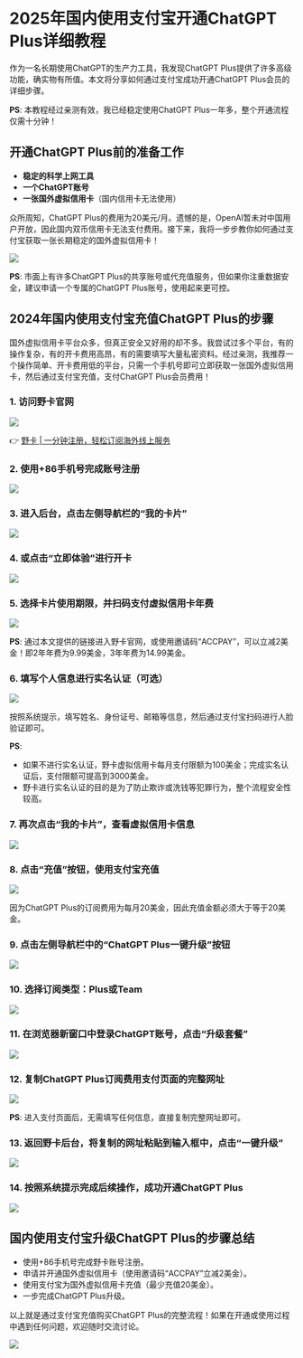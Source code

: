 # 2025年国内使用支付宝开通ChatGPT Plus详细教程

作为一名长期使用ChatGPT的生产力工具，我发现ChatGPT Plus提供了许多高级功能，确实物有所值。本文将分享如何通过支付宝成功开通ChatGPT Plus会员的详细步骤。

**PS**: 本教程经过亲测有效，我已经稳定使用ChatGPT Plus一年多，整个开通流程仅需十分钟！

## 开通ChatGPT Plus前的准备工作

- **稳定的科学上网工具**
- **一个ChatGPT账号**
- **一张国外虚拟信用卡**（国内信用卡无法使用）

众所周知，ChatGPT Plus的费用为20美元/月。遗憾的是，OpenAI暂未对中国用户开放，因此国内双币信用卡无法支付费用。接下来，我将一步步教你如何通过支付宝获取一张长期稳定的国外虚拟信用卡！

![](https://bbtdd.com/wp-content/uploads/img/582439229877.webp)

**PS**: 市面上有许多ChatGPT Plus的共享账号或代充值服务，但如果你注重数据安全，建议申请一个专属的ChatGPT Plus账号，使用起来更可控。

## 2024年国内使用支付宝充值ChatGPT Plus的步骤

国外虚拟信用卡平台众多，但真正安全又好用的却不多。我尝试过多个平台，有的操作复杂，有的开卡费用高昂，有的需要填写大量私密资料。经过亲测，我推荐一个操作简单、开卡费用低的平台，只需一个手机号即可立即获取一张国外虚拟信用卡，然后通过支付宝充值，支付ChatGPT Plus会员费用！

### 1. 访问野卡官网

![](https://bbtdd.com/wp-content/uploads/img/5771101199171542.webp)

👉 [野卡 | 一分钟注册，轻松订阅海外线上服务](https://bbtdd.com/yeka)

### 2. 使用+86手机号完成账号注册

![](https://bbtdd.com/wp-content/uploads/img/66185067632139.webp)

### 3. 进入后台，点击左侧导航栏的“我的卡片”

![](https://bbtdd.com/wp-content/uploads/img/111053623322658.webp)

### 4. 或点击“立即体验”进行开卡

![](https://bbtdd.com/wp-content/uploads/img/5400070265575.webp)

### 5. 选择卡片使用期限，并扫码支付虚拟信用卡年费

![](https://bbtdd.com/wp-content/uploads/img/9372506144003620.webp)

**PS**: 通过本文提供的链接进入野卡官网，或使用邀请码“ACCPAY”，可以立减2美金！即2年年费为9.99美金，3年年费为14.99美金。

### 6. 填写个人信息进行实名认证（可选）

![](https://bbtdd.com/wp-content/uploads/img/64959048.webp)

按照系统提示，填写姓名、身份证号、邮箱等信息，然后通过支付宝扫码进行人脸验证即可。

**PS**:
- 如果不进行实名认证，野卡虚拟信用卡每月支付限额为100美金；完成实名认证后，支付限额可提高到3000美金。
- 野卡进行实名认证的目的是为了防止欺诈或洗钱等犯罪行为，整个流程安全性较高。

### 7. 再次点击“我的卡片”，查看虚拟信用卡信息

![](https://bbtdd.com/wp-content/uploads/img/7892447396726.webp)

### 8. 点击“充值”按钮，使用支付宝充值

![](https://bbtdd.com/wp-content/uploads/img/6846249933.webp)

因为ChatGPT Plus的订阅费用为每月20美金，因此充值金额必须大于等于20美金。

### 9. 点击左侧导航栏中的“ChatGPT Plus一键升级”按钮

![](https://bbtdd.com/wp-content/uploads/img/2465375741.webp)

### 10. 选择订阅类型：Plus或Team

![](https://bbtdd.com/wp-content/uploads/img/35001600103.webp)

### 11. 在浏览器新窗口中登录ChatGPT账号，点击“升级套餐”

![](https://bbtdd.com/wp-content/uploads/img/567442561472.webp)

### 12. 复制ChatGPT Plus订阅费用支付页面的完整网址

![](https://bbtdd.com/wp-content/uploads/img/3152208923465.webp)

**PS**: 进入支付页面后，无需填写任何信息，直接复制完整网址即可。

### 13. 返回野卡后台，将复制的网址粘贴到输入框中，点击“一键升级”

![](https://bbtdd.com/wp-content/uploads/img/547362001608212.webp)

### 14. 按照系统提示完成后续操作，成功开通ChatGPT Plus

![](https://bbtdd.com/wp-content/uploads/img/9673356254812.webp)

## 国内使用支付宝升级ChatGPT Plus的步骤总结

- 使用+86手机号完成野卡账号注册。
- 申请并开通国外虚拟信用卡（使用邀请码“ACCPAY”立减2美金）。
- 使用支付宝为国外虚拟信用卡充值（最少充值20美金）。
- 一步完成ChatGPT Plus升级。

以上就是通过支付宝充值购买ChatGPT Plus的完整流程！如果在开通或使用过程中遇到任何问题，欢迎随时交流讨论。

![](https://bbtdd.com/wp-content/uploads/img/243432375379580.webp)